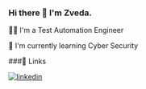 ### Hi there 👋 I'm Zveda.

👩‍💻 I'm a Test Automation Engineer

🧠 I'm currently learning Cyber Security 

###🔗 Links

[![linkedin](https://img.shields.io/badge/linkedin-0A66C2?style=for-the-badge&logo=linkedin&logoColor=white)](https://www.linkedin.com/in/zveda-hayrapetyan-r131121/)

